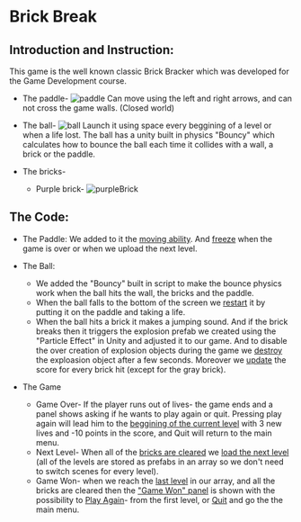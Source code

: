 # Brick Break

## Introduction and Instruction:
This game is the well known classic Brick Bracker which was developed for the Game Development course.

- The paddle- ![paddle](https://user-images.githubusercontent.com/33619352/82352691-ff2f6980-9a06-11ea-949b-0be949c8dcc7.JPG)
Can move using the left and right arrows, and can not cross the game walls. (Closed world)


- The ball- ![ball](https://user-images.githubusercontent.com/33619352/82353253-d5c30d80-9a07-11ea-93b3-e7a9d40eaa78.JPG)
Launch it using space every beggining of a level or when a life lost.
The ball has a unity built in physics "Bouncy" which calculates how to bounce the ball each time it collides with a wall, a brick or the paddle.

- The bricks-
  - Purple brick- ![purpleBrick](https://user-images.githubusercontent.com/33619352/82357949-79afb780-9a0e-11ea-850f-98a6951218ba.JPG)



## The Code:
- The Paddle: We added to it the [moving ability](https://github.com/EladMotzny/unity-homework-8/blob/b01c0ece711d050e7e927ca2bf93a37b6a34ba1e/Brick%20Breaker/Assets/Scripts/Paddle.cs#L24-L25). And [freeze](https://github.com/EladMotzny/unity-homework-8/blob/b01c0ece711d050e7e927ca2bf93a37b6a34ba1e/Brick%20Breaker/Assets/Scripts/Paddle.cs#L19-L22) when the game is over or when we upload the next level.

- The Ball: 
  - We added the "Bouncy" built in script to make the bounce physics work when the ball hits the wall, the bricks and the paddle.
  - When the ball falls to the bottom of the screen we [restart](https://github.com/EladMotzny/unity-homework-8/blob/b01c0ece711d050e7e927ca2bf93a37b6a34ba1e/Brick%20Breaker/Assets/Scripts/Ball.cs#L49-L58) it by putting it on the paddle and taking a life.
   - When the ball hits a brick it makes a jumping sound. And if the brick breaks then it triggers the explosion prefab we created using the "Particle Effect" in Unity and adjusted it to our game. And to disable the over creation of explosion objects during the game we [destroy](https://github.com/EladMotzny/unity-homework-8/blob/b01c0ece711d050e7e927ca2bf93a37b6a34ba1e/Brick%20Breaker/Assets/Scripts/Ball.cs#L77) the exploasion object after a few seconds. Moreover we [update](https://github.com/EladMotzny/unity-homework-8/blob/b01c0ece711d050e7e927ca2bf93a37b6a34ba1e/Brick%20Breaker/Assets/Scripts/Ball.cs#L90) the score for every brick hit (except for the gray brick).

- The Game
  - Game Over- If the player runs out of lives- the game ends and a panel shows asking if he wants to play again or quit. Pressing play again will lead him to the [beggining of the current level](https://github.com/EladMotzny/unity-homework-8/blob/3528f13bc67727aa60f8b78edd379de05d4988f4/Brick%20Breaker/Assets/Scripts/GameManager.cs#L89-L97) with 3 new lives and -10 points in the score, and Quit will return to the main menu.
  - Next Level- When all of the [bricks are cleared](https://github.com/EladMotzny/unity-homework-8/blob/3528f13bc67727aa60f8b78edd379de05d4988f4/Brick%20Breaker/Assets/Scripts/GameManager.cs#L59-L76) we [load the next level](https://github.com/EladMotzny/unity-homework-8/blob/3528f13bc67727aa60f8b78edd379de05d4988f4/Brick%20Breaker/Assets/Scripts/GameManager.cs#L78-L86) (all of the levels are stored as prefabs in an array so we don't need to switch scenes for every level).
  - Game Won- when we reach the [last level](https://github.com/EladMotzny/unity-homework-8/blob/3528f13bc67727aa60f8b78edd379de05d4988f4/Brick%20Breaker/Assets/Scripts/GameManager.cs#L62-L67) in our array, and all the bricks are cleared  then the ["Game Won" panel](https://github.com/EladMotzny/unity-homework-8/blob/3528f13bc67727aa60f8b78edd379de05d4988f4/Brick%20Breaker/Assets/Scripts/GameManager.cs#L103-L107) is shown with the possibility to [Play Again](https://github.com/EladMotzny/unity-homework-8/blob/3528f13bc67727aa60f8b78edd379de05d4988f4/Brick%20Breaker/Assets/Scripts/GameManager.cs#L109-L119)- from the first level, or [Quit](https://github.com/EladMotzny/unity-homework-8/blob/3528f13bc67727aa60f8b78edd379de05d4988f4/Brick%20Breaker/Assets/Scripts/GameManager.cs#L121-L124) and go the the main menu.
  
  
